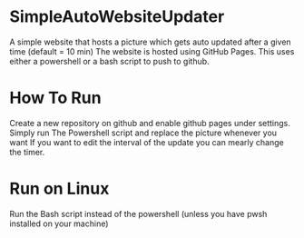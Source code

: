 # SimpleAutoWebsiteUpdater
A simple website that hosts a picture which gets auto updated after a given time (default = 10 min)
The website is hosted using GitHub Pages.
This uses either a powershell or a bash script to push to github. 

# How To Run
Create a new repository on github and enable github pages under settings.
Simply run The Powershell script and replace the picture whenever you want
If you want to edit the interval of the update you can mearly change the timer. 

# Run on Linux
Run the Bash script instead of the powershell (unless you have pwsh installed on your machine)
